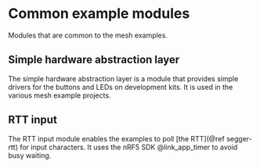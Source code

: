 # Common example modules

Modules that are common to the mesh examples.


## Simple hardware abstraction layer

The simple hardware abstraction layer is a module that provides simple drivers for
the buttons and LEDs on development kits. It is used in the various mesh example
projects.


## RTT input

The RTT input module enables the examples to poll [the RTT](@ref segger-rtt) for input characters.
It uses the nRF5 SDK @link_app_timer to avoid busy waiting.
